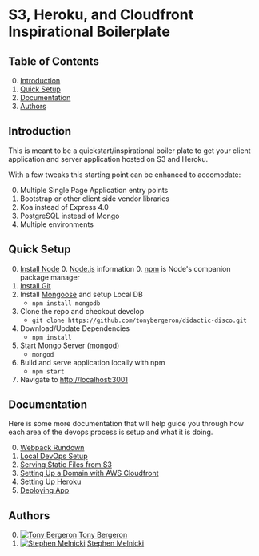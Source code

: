 # S3, Heroku, and Cloudfront Inspirational Boilerplate

## Table of Contents
0. [Introduction](#introduction)
0. [Quick Setup](#quick-setup)
0. [Documentation](#documentation)
0. [Authors](#authors)


## <a name="introduction"></a> Introduction
This is meant to be a quickstart/inspirational boiler plate to get your client application and server application hosted on S3 and Heroku.  

With a few tweaks this starting point can be enhanced to accomodate:

0. Multiple Single Page Application entry points
0. Bootstrap or other client side vendor libraries
0. Koa instead of Express 4.0
0. PostgreSQL instead of Mongo
0. Multiple environments

## <a name="quick-setup"></a> Quick Setup
0. [Install Node]
	0. [Node.js] information
	0. [npm] is Node's companion package manager
0. [Install Git]
0. Install [Mongoose] and setup Local DB
	* `npm install mongodb`
0. Clone the repo and checkout develop
	* `git clone https://github.com/tonybergeron/didactic-disco.git`
0. Download/Update Dependencies
	* `npm install`
0. Start Mongo Server ([mongod])
	* `mongod`
0. Build and serve application locally with npm
	* `npm start`
0. Navigate to [http://localhost:3001](http://localhost:3001)


## <a name="documentation"></a> Documentation
Here is some more documentation that will help guide you through how each area of the devops process is setup and what it is doing. 

0. [Webpack Rundown](docs/webpack.md)
0. [Local DevOps Setup](docs/local_devops_setup.md)
0. [Serving Static Files from S3](docs/serving_static_files_from_s3.md)
0. [Setting Up a Domain with AWS Cloudfront](docs/setting_up_domain_with_aws_cloudfront.md)
0. [Setting Up Heroku](docs/setting_up_heroku.md)
0. [Deploying App](docs/deploying_app.md) 


## <a name="authors"></a> Authors
0. [![Tony Bergeron](https://avatars1.githubusercontent.com/u/3194800?s=100 "Tony Bergeron")](https://github.com/tonybergeron) [Tony Bergeron](https://github.com/tonybergeron)
0. [![Stephen Melnicki](https://avatars0.githubusercontent.com/u/1424885?s=100 "Stephen Melnicki")](https://github.com/smelnicki) [Stephen Melnicki](https://github.com/smelnicki)


[Install Node]: https://github.com/joyent/node/wiki/installation
[Node.js]: https://nodejs.org
[npm]: https://www.npmjs.com
[Mongoose]: http://mongoosejs.com/
[mongod]: https://docs.mongodb.com/manual/reference/program/mongod/
[Install Git]: https://git-scm.com/book/en/v2/Getting-Started-Installing-Git
